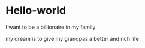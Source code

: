 # Hello-world
I want to be a billionaire in my family 


my dream is to give my grandpas a better and rich life 
